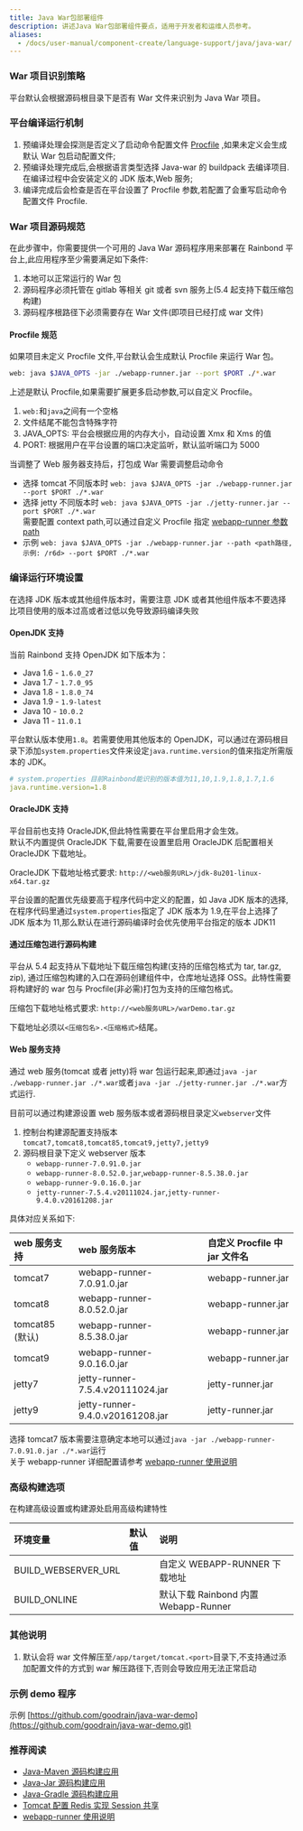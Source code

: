 ```yaml
---
title: Java War包部署组件
description: 讲述Java War包部署组件要点，适用于开发者和运维人员参考。
aliases:
  - /docs/user-manual/component-create/language-support/java/java-war/
---
```


### War 项目识别策略

平台默认会根据源码根目录下是否有 War 文件来识别为 Java War 项目。

### 平台编译运行机制

1. 预编译处理会探测是否定义了启动命令配置文件 [Procfile](../procfile) ,如果未定义会生成默认 War 包启动配置文件;
2. 预编译处理完成后,会根据语言类型选择 Java-war 的 buildpack 去编译项目.在编译过程中会安装定义的 JDK 版本,Web 服务;
3. 编译完成后会检查是否在平台设置了 Procfile 参数,若配置了会重写启动命令配置文件 Procfile.

### War 项目源码规范

在此步骤中，你需要提供一个可用的 Java War 源码程序用来部署在 Rainbond 平台上,此应用程序至少需要满足如下条件:

1. 本地可以正常运行的 War 包
2. 源码程序必须托管在 gitlab 等相关 git 或者 svn 服务上(5.4 起支持下载压缩包构建)
3. 源码程序根路径下必须需要存在 War 文件(即项目已经打成 war 文件)

#### Procfile 规范

如果项目未定义 Procfile 文件,平台默认会生成默认 Procfile 来运行 War 包。

```bash
web: java $JAVA_OPTS -jar ./webapp-runner.jar --port $PORT ./*.war
```

上述是默认 Procfile,如果需要扩展更多启动参数,可以自定义 Procfile。

1. `web:`和`java`之间有一个空格
2. 文件结尾不能包含特殊字符
3. JAVA_OPTS: 平台会根据应用的内存大小，自动设置 Xmx 和 Xms 的值
4. PORT: 根据用户在平台设置的端口决定监听，默认监听端口为 5000

当调整了 Web 服务器支持后，打包成 War 需要调整启动命令

- 选择 tomcat 不同版本时 `web: java $JAVA_OPTS -jar ./webapp-runner.jar --port $PORT ./*.war`
- 选择 jetty 不同版本时 `web: java $JAVA_OPTS -jar ./jetty-runner.jar --port $PORT ./*.war`  
  需要配置 context path,可以通过自定义 Procfile 指定 [webapp-runner 参数 path](https://github.com/jsimone/webapp-runner#options)
- 示例 `web: java $JAVA_OPTS -jar ./webapp-runner.jar --path <path路径,示例: /r6d> --port $PORT ./*.war`

### 编译运行环境设置

在选择 JDK 版本或其他组件版本时，需要注意 JDK 或者其他组件版本不要选择比项目使用的版本过高或者过低以免导致源码编译失败

#### OpenJDK 支持

当前 Rainbond 支持 OpenJDK 如下版本为：

- Java 1.6 - `1.6.0_27`
- Java 1.7 - `1.7.0_95`
- Java 1.8 - `1.8.0_74`
- Java 1.9 - `1.9-latest`
- Java 10 - `10.0.2`
- Java 11 - `11.0.1`

平台默认版本使用`1.8`。若需要使用其他版本的 OpenJDK，可以通过在源码根目录下添加`system.properties`文件来设定`java.runtime.version`的值来指定所需版本的 JDK。

```yaml
# system.properties 目前Rainbond能识别的版本值为11,10,1.9,1.8,1.7,1.6
java.runtime.version=1.8
```

#### OracleJDK 支持

平台目前也支持 OracleJDK,但此特性需要在平台里启用才会生效。  
默认不内置提供 OracleJDK 下载,需要在设置里启用 OracleJDK 后配置相关 OracleJDK 下载地址。

OracleJDK 下载地址格式要求: `http://<web服务URL>/jdk-8u201-linux-x64.tar.gz`

平台设置的配置优先级要高于程序代码中定义的配置，如 Java JDK 版本的选择,在程序代码里通过`system.properties`指定了 JDK 版本为 1.9,在平台上选择了 JDK 版本为 11,那么默认在进行源码编译时会优先使用平台指定的版本 JDK11

#### 通过压缩包进行源码构建

平台从 5.4 起支持从下载地址下载压缩包构建(支持的压缩包格式为 tar, tar.gz, zip), 通过压缩包构建的入口在源码创建组件中，仓库地址选择 OSS。此特性需要将构建好的 war 包与 Procfile(非必需)打包为支持的压缩包格式。

压缩包下载地址格式要求: `http://<web服务URL>/warDemo.tar.gz`

下载地址必须以`<压缩包名>.<压缩格式>`结尾。

#### Web 服务支持

通过 web 服务(tomcat 或者 jetty)将 war 包运行起来,即通过`java -jar ./webapp-runner.jar ./*.war`或者`java -jar ./jetty-runner.jar ./*.war`方式运行.

目前可以通过构建源设置 web 服务版本或者源码根目录定义`webserver`文件

1. 控制台构建源配置支持版本 `tomcat7,tomcat8,tomcat85,tomcat9,jetty7,jetty9`
2. 源码根目录下定义 webserver 版本
   - `webapp-runner-7.0.91.0.jar`
   - `webapp-runner-8.0.52.0.jar`,`webapp-runner-8.5.38.0.jar`
   - `webapp-runner-9.0.16.0.jar`
   - `jetty-runner-7.5.4.v20111024.jar`,`jetty-runner-9.4.0.v20161208.jar`

具体对应关系如下:

| web 服务支持    | web 服务版本                     | 自定义 Procfile 中 jar 文件名 |
| :-------------- | :------------------------------- | :---------------------------- |
| tomcat7         | webapp-runner-7.0.91.0.jar       | webapp-runner.jar             |
| tomcat8         | webapp-runner-8.0.52.0.jar       | webapp-runner.jar             |
| tomcat85 (默认) | webapp-runner-8.5.38.0.jar       | webapp-runner.jar             |
| tomcat9         | webapp-runner-9.0.16.0.jar       | webapp-runner.jar             |
| jetty7          | jetty-runner-7.5.4.v20111024.jar | jetty-runner.jar              |
| jetty9          | jetty-runner-9.4.0.v20161208.jar | jetty-runner.jar              |

选择 tomcat7 版本需要注意确定本地可以通过`java -jar ./webapp-runner-7.0.91.0.jar ./*.war`运行  
关于 webapp-runner 详细配置请参考 [webapp-runner 使用说明](./webapp-runner)

### 高级构建选项

在构建高级设置或构建源处启用高级构建特性

| 环境变量            | 默认值 | 说明                                 |
| :------------------ | :----- | :----------------------------------- |
| BUILD_WEBSERVER_URL |        | 自定义 WEBAPP-RUNNER 下载地址        |
| BUILD_ONLINE        |        | 默认下载 Rainbond 内置 Webapp-Runner |

### 其他说明

1. 默认会将 war 文件解压至`/app/target/tomcat.<port>`目录下,不支持通过添加配置文件的方式到 war 解压路径下,否则会导致应用无法正常启动

### 示例 demo 程序

示例 [https://github.com/goodrain/java-war-demo](https://github.com/goodrain/java-war-demo.git)

### 推荐阅读

- [Java-Maven 源码构建应用](./java-maven/)
- [Java-Jar 源码构建应用](./java-jar/)
- [Java-Gradle 源码构建应用](./java-gradle/)
- [Tomcat 配置 Redis 实现 Session 共享](./tomcat-redis-session)
- [webapp-runner 使用说明](./webapp-runner/)

<!-- - [RAINBOND 源码构建 JAVA 项目选取 JDK](../advanced-scenarios/devops/how-to-select-jdk/)
- [Rainbond 源码构建 JAVA 项目配置 Maven 仓库](../advanced-scenarios/devops/how-to-config-maven/) -->
